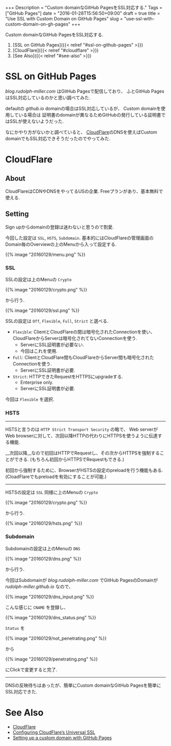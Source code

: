 +++
Description = "Custom domainなGitHub PagesをSSL対応する."
Tags = ["GitHub Pages"]
date = "2016-01-28T15:56:50+09:00"
draft = true
title = "Use SSL with Custom Domain on GitHub Pages"
slug = "use-ssl-with-custom-domain-on-gh-pages"
+++

Custom domainなGitHub PagesをSSL対応する.

<!--more-->

1. [SSL on GitHub Pages]({{< relref "#ssl-on-github-pages" >}})
2. [CloudFlare]({{< relref "#cloudflare" >}})
3. [See Also]({{< relref "#see-also" >}})


# SSL on GitHub Pages

*blog.rudolph-miller.com* はGitHub Pagesで配信しており、
ふとGitHub PagesはSSL対応しているのかと思い調べてみた.

defaultの *github.io* domainの場合はSSL対応しているが、
Custom domainを使用している場合は
証明書のdomainが異なるためGitHubの発行している証明書ではSSLが使えないようだった.

なにかやり方がないかと調べていると、
[CloudFlare](https://www.cloudflare.com/)のDNSを使えばCustom domainでもSSL対応できそうだったのでやってみた.


# CloudFlare

## About

CloudFlareはCDNやDNSをやってるUSの企業.
Freeプランがあり、基本無料で使える.


## Setting

Sign upからdomainの登録は迷わないと思うので割愛.

今回した設定は `SSL`, `HSTS`, `Subdomain`.
基本的にはCloudFlareの管理画面のDomain毎のOverviewの上のMenuから入って設定する.

{{% image "20160129/menu.png" %}}


### SSL

SSLの設定は上のMenuの `Crypto`

{{% image "20160129/crypto.png" %}}

から行う.

{{% image "20160129/ssl.png" %}}

SSLの設定は `Off`, `Flexible`, `Full`, `Strict` と選べる.

- `Flexible`: ClientとCloudFlareの間は暗号化されたConnectionを使い、CloudFlareからServerは暗号化されてないConnectionを使う.
    - ServerにSSL証明書が必要ない.
    - 今回はこれを使用.
- `Full`: ClientとCloudFlare間もCloudFlareからServer間も暗号化されたConnectionを使う.
    - ServerにSSL証明書が必要.
- `Strict`: HTTPできたRequestをHTTPSにupgradeする.
    - Enterprise only.
    - ServerにSSL証明書が必要.

今回は `Flexible` を選択.


### HSTS

---

HSTSと言うのは `HTTP Strict Transport Security` の略で、
Web serverがWeb browserに対して、次回以降HTTPの代わりにHTTPSを使うように伝達する機能.

__次回以降__なので初回はHTTPでRequestし、その次からHTTPSを強制することができる.
(もちろん初回からHTTPSでRequestもできる.)

初回から強制するために、BrowserがHSTSの設定のpreloadを行う機能もある.
(CloadFlareでもpreloadを有効にすることが可能.)

---

HSTSの設定は `SSL` 同様に上のMenuの `Crypto`

{{% image "20160129/crypto.png" %}}

から行う.

{{% image "20160129/hsts.png" %}}


### Subdomain

Subdomainの設定は上のMenuの `DNS`

{{% image "20160129/dns.png" %}}

から行う.

今回はSubdomainが *blog.rudolph-miller.com* でGitHub PagesのDomainが *rudolph-miller.github.io* なので、

{{% image "20160129/dns_input.png" %}}

こんな感じに `CNAME` を登録し、

{{% image "20160129/dns_status.png" %}}

`Status` を

{{% image "20160129/not_penetrating.png" %}}

から

{{% image "20160129/penetrating.png" %}}

にClickで変更すると完了.

---

DNSの反映待ちはあったが、簡単にCustom domainなGitHub Pagesを簡単にSSL対応できた.


# See Also

- [CloudFlare](https://www.cloudflare.com/)
- [Configuring CloudFlare’s Universal SSL](https://www.benburwell.com/posts/configuring-cloudflare-universal-ssl/)
- [Setting up a custom domain with GitHub Pages](https://help.github.com/articles/setting-up-a-custom-domain-with-github-pages/)
